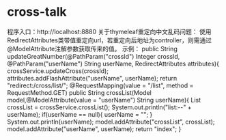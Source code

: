 # cross-talk
程序入口：http://localhost:8880
关于thymeleaf重定向中文乱码问题：
使用RedirectAttributes类带值重定向url，若重定向后地址为controller，则需通过@ModelAttribute注解参数获取传来的值。
示例：
public String updateGreatNumber(@PathParam("crossId") Integer crossId, @PathParam("userName") String userName, RedirectAttributes attributes){
        crossService.updateCross(crossId);
        attributes.addFlashAttribute("userName", userName);
        return "redirect:/cross/list/";
@RequestMapping(value = "/list", method = RequestMethod.GET)
    public String crossList(Model model,@ModelAttribute(value = "userName") String userName){
        List<Cross> crossList = crossService.crossList();
        System.out.println("list:--" + userName);
        if(userName == null){
            userName = "";
        }
        System.out.println(userName);
        model.addAttribute("crossList", crossList);
        model.addAttribute("userName", userName);
        return "index";
    }
